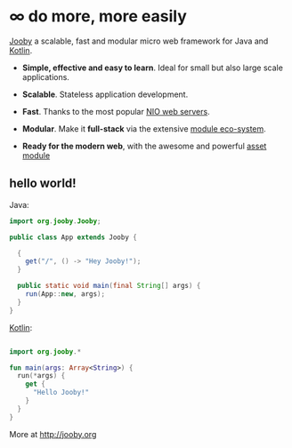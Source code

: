 # &infin; do more, more easily

[Jooby](http://jooby.org) a scalable, fast and modular micro web framework for Java and [Kotlin](http://jooby.org/doc/lang-kotlin).

* **Simple, effective and easy to learn**. Ideal for small but also large scale applications.

* **Scalable**. Stateless application development.

* **Fast**. Thanks to the most popular [NIO web servers](http://jooby.org/doc/servers).

* **Modular**. Make it **full-stack** via the extensive [module eco-system](http://jooby.org/modules).

* **Ready for the modern web**, with the awesome and powerful [asset module](https://github.com/jooby-project/jooby/tree/master/jooby-assets)

## hello world!

Java:

```java
import org.jooby.Jooby;

public class App extends Jooby {

  {
    get("/", () -> "Hey Jooby!");
  }

  public static void main(final String[] args) {
    run(App::new, args);
  }
}

```

[Kotlin](http://jooby.org/doc/lang-kotlin):

```kotlin

import org.jooby.*

fun main(args: Array<String>) {
  run(*args) {
    get {
      "Hello Jooby!"
    }
  }
}

```

More at http://jooby.org
